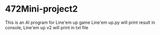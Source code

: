 # 472Mini-project2
This is an AI program for Line'em up game
Line'em up.py will print result in console, Line'em up v2 will print in txt file
